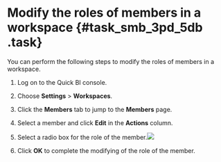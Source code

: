# Modify the roles of members in a workspace {#task_smb_3pd_5db .task}

You can perform the following steps to modify the roles of members in a workspace.

1.   Log on to the Quick BI console. 
2.  Choose **Settings** \> **Workspaces**. 
3.  Click the **Members** tab to jump to the **Members** page. 
4.  Select a member and click **Edit** in the **Actions** column. 
5.   Select a radio box for the role of the member.![](http://static-aliyun-doc.oss-cn-hangzhou.aliyuncs.com/assets/img/9165/15543637901176_en-US.png)

 
6.   Click **OK** to complete the modifying of the role of the member. 


